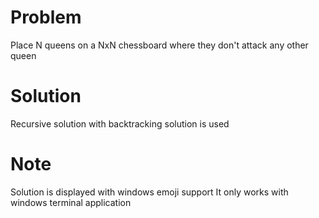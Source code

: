 # Problem
Place N queens on a NxN chessboard where they don't attack any other queen

# Solution
Recursive solution with backtracking solution is used

# Note
Solution is displayed with windows emoji support
It only works with windows terminal application

